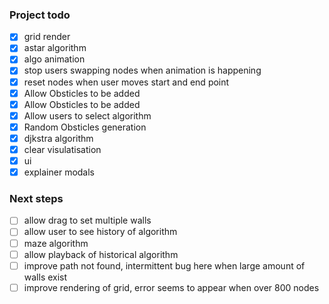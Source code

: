 ### Project todo

- [x] grid render
- [x] astar algorithm
- [x] algo animation 
- [x] stop users swapping nodes when animation is happening
- [x] reset nodes when user moves start and end point
- [x] Allow Obsticles to be added
- [x] Allow Obsticles to be added
- [x] Allow users to select algorithm
- [x] Random Obsticles generation
- [x] djkstra algorithm 
- [x] clear visulatisation
- [x] ui
- [x] explainer modals

### Next steps
- [ ] allow drag to set multiple walls
- [ ] allow user to see history of algorithm
- [ ] maze algorithm
- [ ] allow playback of historical algorithm
- [ ] improve path not found, intermittent bug here when large amount of walls exist
- [ ] improve rendering of grid, error seems to appear when over 800 nodes 